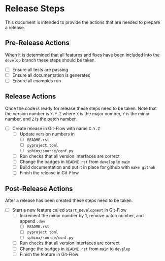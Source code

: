 # Release Steps
This document is intended to provide the actions that are needed to prepare a release.

## Pre-Release Actions
When it is determined that all features and fixes have been included into the `develop` branch these steps should be taken.

- [ ] Ensure all tests are passing
- [ ] Ensure all documentation is generated
- [ ] Ensure all examples run

## Release Actions
Once the code is ready for release these steps need to be taken.
Note that the version number is `X.Y.Z` where `X` is the major number, `Y` is the minor number, and `Z` is the patch number.

- [ ] Create release in Git-Flow with name `X.Y.Z`
    - [ ] Update version numbers in
        - [ ] `README.rst`
        - [ ] `pyproject.toml`
        - [ ] `sphinx/source/conf.py`
    - [ ] Run checks that all version interfaces are correct
    - [ ] Change the badges in `README.rst` from `develop` to `main`
    - [ ] Build documentation and put it in place for github with `make github`
    - [ ] Finish the release in Git-Flow

## Post-Release Actions
After a release has been created these steps need to be taken.

- [ ] Start a new feature called `Start_Development` in Git-Flow
    - [ ] Increment the minor number by 1, remove patch number, and append `.dev`
        - [ ] `README.rst`
        - [ ] `pyproject.toml`
        - [ ] `sphinx/source/conf.py`
    - [ ] Run checks that all version interfaces are correct
    - [ ] Change the badges in `README.rst` from `main` to `develop`
    - [ ] Finish the feature in Git-Flow
